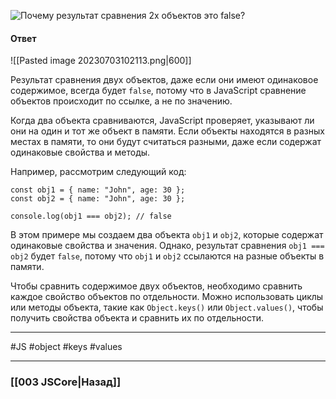 ![Почему результат сравнения 2х объектов это `false`?](https://youtu.be/IooJ3P2VUYs?t=100)

#### Ответ

![[Pasted image 20230703102113.png|600]]

Результат сравнения двух объектов, даже если они имеют одинаковое содержимое, всегда будет `false`, потому что в JavaScript сравнение объектов происходит по ссылке, а не по значению.

Когда два объекта сравниваются, JavaScript проверяет, указывают ли они на один и тот же объект в памяти. Если объекты находятся в разных местах в памяти, то они будут считаться разными, даже если содержат одинаковые свойства и методы.

Например, рассмотрим следующий код:

```
const obj1 = { name: "John", age: 30 };
const obj2 = { name: "John", age: 30 };

console.log(obj1 === obj2); // false
```

В этом примере мы создаем два объекта `obj1` и `obj2`, которые содержат одинаковые свойства и значения. Однако, результат сравнения `obj1 === obj2` будет `false`, потому что `obj1` и `obj2` ссылаются на разные объекты в памяти.

Чтобы сравнить содержимое двух объектов, необходимо сравнить каждое свойство объектов по отдельности. Можно использовать циклы или методы объекта, такие как `Object.keys()` или `Object.values()`, чтобы получить свойства объекта и сравнить их по отдельности.

___
 #JS #object #keys #values

___

### [[003 JSCore|Назад]]